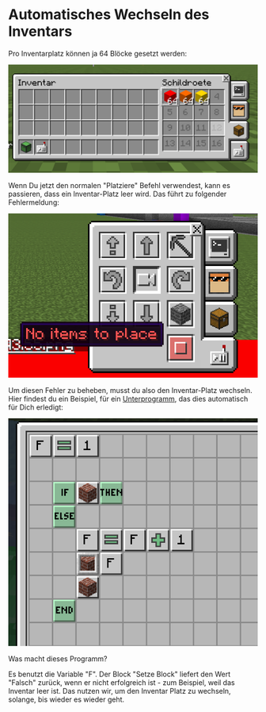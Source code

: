 # Automatisches Wechseln des Inventars

Pro Inventarplatz können ja 64 Blöcke gesetzt werden:

![](../../.gitbook/assets/turtle-inventar.png)

Wenn Du jetzt den normalen "Platziere" Befehl verwendest, kann es passieren, dass ein Inventar-Platz leer wird. Das führt zu folgender Fehlermeldung:

![](../../.gitbook/assets/turtle-faq-no-items-to-place.png)

Um diesen Fehler zu beheben, musst du also den Inventar-Platz wechseln. Hier findest du ein Beispiel, für ein [Unterprogramm](../programme-and-disketten/unterprogramme.md), das dies automatisch für Dich erledigt:

![](../../.gitbook/assets/turtle-automatisches-inventar.png)

Was macht dieses Programm?

Es benutzt die Variable "F". Der Block "Setze Block" liefert den Wert "Falsch" zurück, wenn er nicht erfolgreich ist - zum Beispiel, weil das Inventar leer ist. Das nutzen wir, um den Inventar Platz zu wechseln, solange, bis wieder es wieder geht.
